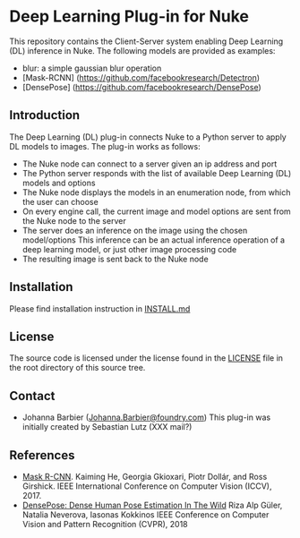 # Deep Learning Plug-in for Nuke

This repository contains the Client-Server system enabling Deep Learning (DL) inference in Nuke.
The following models are provided as examples:
- blur: a simple gaussian blur operation
- [Mask-RCNN] (https://github.com/facebookresearch/Detectron)
- [DensePose] (https://github.com/facebookresearch/DensePose)

<!-- <div align="center">
  <img src="~/Pictures/DLClient_0.png" width="700px" />
  <p>Example of Nuke doing DensePose inference.</p>
</div> -->

## Introduction

The Deep Learning (DL) plug-in connects Nuke to a Python server to apply DL models to images.
The plug-in works as follows:
- The Nuke node can connect to a server given an ip address and port
- The Python server responds with the list of available Deep Learning (DL) models and options
- The Nuke node displays the models in an enumeration node, from which the user can choose
- On every engine call, the current image and model options are sent from the Nuke node to the server
- The server does an inference on the image using the chosen model/options
This inference can be an actual inference operation of a deep learning model, or just other image processing code
- The resulting image is sent back to the Nuke node

## Installation

Please find installation instruction in [INSTALL.md](INSTALL.md)

## License

The source code is licensed under the license found in the [LICENSE](LICENSE) file in the root directory of this source tree.

## Contact

- Johanna Barbier (Johanna.Barbier@foundry.com)
This plug-in was initially created by Sebastian Lutz (XXX mail?)

## References

- [Mask R-CNN](https://arxiv.org/abs/1703.06870).
  Kaiming He, Georgia Gkioxari, Piotr Dollár, and Ross Girshick.
  IEEE International Conference on Computer Vision (ICCV), 2017.
- [DensePose: Dense Human Pose Estimation In The Wild](https://arxiv.org/abs/1802.00434)
  Riza Alp Güler, Natalia Neverova, Iasonas Kokkinos
  IEEE Conference on Computer Vision and Pattern Recognition (CVPR), 2018